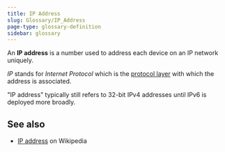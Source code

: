 ```yaml
---
title: IP Address
slug: Glossary/IP_Address
page-type: glossary-definition
sidebar: glossary
---
```


An **IP address** is a number used to address each device on an IP network uniquely.

_IP_ stands for _Internet Protocol_ which is the [protocol layer](https://docs.oracle.com/cd/E19683-01/806-4075/ipov-7/index.html) with which the address is associated.

"IP address" typically still refers to 32-bit IPv4 addresses until IPv6 is deployed more broadly.

## See also

- [IP address](https://en.wikipedia.org/wiki/IP_address) on Wikipedia
